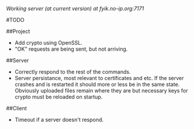 *Working server (at current version) at fyik.no-ip.org:7171*


#TODO

##Project
+ Add crypto using OpenSSL.
+ "OK" requests are being sent, but not arriving.

##Server
+ Correctly respond to the rest of the commands.
+ Server persistance, most relevant to certificates and etc. If the server crashes and is restarted it should more or less be in the same state. Obviously uploaded files remain where they are but necessary keys for crypto must be reloaded on startup.

##Client
+ Timeout if a server doesn't respond.
